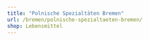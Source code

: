 ```yaml
---
title: "Polnische Spezialtäten Bremen"
url: /bremen/polnische-spezialtaeten-bremen/
shop: Lebensmittel
---
```

